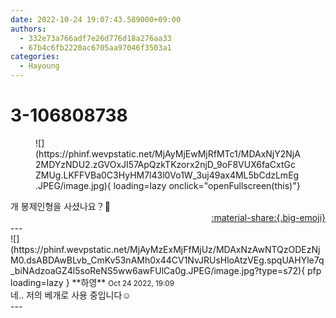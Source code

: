 ```yaml
---
date: 2022-10-24 19:07:43.589000+09:00
authors:
  - 332e73a766adf7e26d776d18a276aa33
  - 67b4c6fb2220ac6705aa97046f3503a1
categories:
  - Hayoung
---
```


# 3-106808738

<div class="post-container" markdown="1">
<div class="content-container md-sidebar__scrollwrap" markdown="1">


<figure markdown="1">
![](https://phinf.wevpstatic.net/MjAyMjEwMjRfMTc1/MDAxNjY2NjA2MDYzNDU2.zGVOxJI57ApQzkTKzorx2njD_9oF8VUX6faCxtGcZMUg.LKFFVBa0C3HyHM7l43l0Vo1W_3uj49ax4ML5bCdzLmEg.JPEG/image.jpg){ loading=lazy onclick="openFullscreen(this)"}
</figure>
개 봉제인형을 사셨나요？🐶

</div>
</div>

<div style="text-align: right;" markdown="1">
<a href="https://weverse.io/fromis9/fanpost/3-106808738" style="text-align: right;">:material-share:{.big-emoji}</a>
</div>
---

<div class="comments-container md-sidebar__scrollwrap" markdown="1">
<div class="comment" markdown="1">
<div class='id-container' markdown="1">
![](https://phinf.wevpstatic.net/MjAyMzExMjFfMjUz/MDAxNzAwNTQzODEzNjM0.dsABDAwBLvb_CmKv53nAMh0x44CV1NvJRUsHloAtzVEg.spqUAHYle7q_biNAdzoaGZ4l5soReNS5ww6awFUlCa0g.JPEG/image.jpg?type=s72){ pfp loading=lazy }
**<span class="artist">하영</span>** <small>Oct 24 2022, 19:09</small><br>
</div>
<div class='comment-body' markdown="1">
네.. 저의 베개로 사용 중입니다☺️
</div>
</div>
</div>
---

